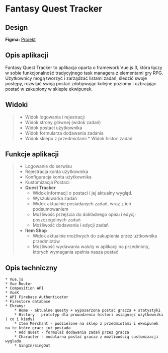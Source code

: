 # Fantasy Quest Tracker

## Design
**Figma:** [Projekt](https://www.figma.com/file/FEFe6yD64K6KuKz90uXfLe/Fantasy-Quest-Tracker?type=design&node-id=0%3A1&mode=design&t=6zo3D0WPmgNciwgn-1)

## Opis aplikacji
Fantasy Quest Tracker to aplikacja oparta o framework Vue.js 3, która łączy w sobie funkcjonalność tradycyjnego task managera z elementami gry RPG. Użytkownicy mogą tworzyć i zarządzać listami zadań, śledzić swoje postępy, rozwijać swoją postać zdobywając kolejne poziomy i uzbrajając postać w zakupiony w sklepie ekwipunek.

## Widoki
>   * Widok logowania i rejestracji
>   * Widok strony głównej (widok zadań)
>   * Widok postaci użytkownika
>   * Widok formularza dodawania zadania
>   * Widok sklepu z przedmiotami
    * Widok histori zadań

## Funkcje aplikacji
>   * Logowanie do serwisu
>   * Rejestracja konta użytkownika
>   * Konfiguracja konta użytkownika
>	* Kustomizacja Postaci
>   * **Quest Tracker**
>       * Widok informacji o postaci i jej aktualny wygląd.
>       * Wyszukiwarka zadań
>       * Widok aktualnie posiadanych zadań, wraz z ich podsumowaniem
>       * Możliwość przejścia do dokładnego opisu i edycji poszczególnych zadań
>		* Możliwość dodawania i edycji zadań
>   * **Item Shop**
>       * Widok aktualnie możliwych do zakupienia przez użtkownika przedmiotów
>		* Możliwość wydawania waluty w aplikacji na przedmioty, których wymagania spełnia nasza postać

##  Opis techniczny

    * Vue.js 
    * Vue Router
    * Composition API
    * VueX
    * API Firebase Authenticator
    * Firestore database
    * Ekrany:
        * Home - aktualne questy + wyposarzona postać gracza + statystyki 
        * History - prototyp dla prowadzenia histori osiągnięć użytkownika ( co i kiedy)
        * Item Merchant - podzielone na sklep z przedmiotami i ekwipunek na te które gracz już posiada
        * Add Quest - formulaż dodawania zadań przez gracza
        * Character - modularna postać gracza z możliwością customizacji wygladu
        * SingIn/SingOut 

